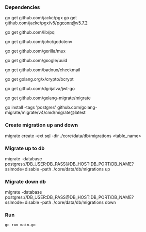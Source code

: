 ### Dependencies

go get github.com/jackc/pgx
go get github.com/jackc/pgx/v5/pgconn@v5.7.2

go get github.com/lib/pq

go get github.com/joho/godotenv

go get github.com/gorilla/mux

go get github.com/google/uuid

go get github.com/badoux/checkmail

go get golang.org/x/crypto/bcrypt

go get github.com/dgrijalva/jwt-go

go get github.com/golang-migrate/migrate

go install -tags 'postgres' github.com/golang-migrate/migrate/v4/cmd/migrate@latest

### Create migration up and down
migrate create -ext sql -dir ./core/data/db/migrations <table_name>

### Migrate up to db
migrate -database postgres://DB_USER:DB_PASS@DB_HOST:DB_PORT/DB_NAME?sslmode=disable -path ./core/data/db/migrations up

### Migrate down db
migrate -database postgres://DB_USER:DB_PASS@DB_HOST:DB_PORT/DB_NAME?sslmode=disable -path ./core/data/db/migrations down

### Run
`go run main.go`
